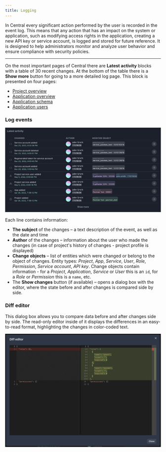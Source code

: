 ```yaml
---
title: Logging
---
```


In Central every significant action performed by the user is recorded in the event log. This means that any action that has an impact on the system or application, such as modifying access rights in the application, creating a new API key or service account, is logged and stored for future reference. It is designed to help administrators monitor and analyze user behavior and ensure compliance with security policies.

---

On the most important pages of Central there are **Latest activity** blocks with a table of 30 recent changes. At the bottom of the table there is a **Show more** button for going to a more detailed log page. This block is presented on four pages:

- [Project overview](project)
- [Application overview](applications)
- [Application schema](application-schema)
- [Application users](application-users)

### Log events

![Latest activity](./assets/logs.png)

Each line contains information:

- **The subject** of the changes – a text description of the event, as well as the date and time
- **Author** of the changes – information about the user who made the changes (in case of project's history of changes - project profile is displayed)
- **Change objects** – list of entities which were changed or belong to the object of changes. Entity types: _Project_, _App_, _Service_, _User_, _Role_, _Permission_, _Service account_, _API key_. Change objects contain information - for a _Project_, _Application_, _Service_ or _User_ this is an `id`, for a _Role_ or _Permission_ this is a `name`, etc.
- The **Show changes** button (if available) – opens a dialog box with the editor, where the state before and after changes is compared side by side.

### Diff editor

This dialog box allows you to compare data before and after changes side by side. The read-only editor inside of it displays the differences in an easy-to-read format, highlighting the changes in color-coded text.

![Diff editor](./assets/logs-diff.png)
